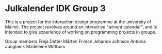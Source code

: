 # Julkalender IDK Group 3

This is a project for the interaction design programme at the university of Malmö. The project revolves around an interactive "advent calendar", and is intended to give experience of working on programming projects in groups.

Group members
Freja Detter
Mårten Friman
Johanna Johnson
Antonia Jungbeck
Madeleine Wittbom
